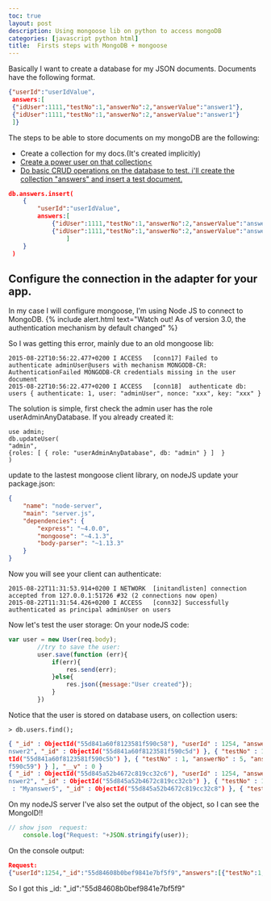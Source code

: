 ```yaml
---
toc: true
layout: post
description: Using mongoose lib on python to access mongoDB
categories: [javascript python html]
title:  Firsts steps with MongoDB + mongoose
---
```





Basically I want to create a database for my JSON documents. Documents have the following format.
 
```json 
{"userId":"userIdValue",
 answers:[
 {"idUser":1111,"testNo":1,"answerNo":2,"answerValue":"answer1"},
 {"idUser":1111,"testNo":1,"answerNo":2,"answerValue":"answer1"}
 ]}
```

The steps to be able to store documents on my mongoDB are the following:
 - Create a collection for my docs.(It's created implicitly)
 - <a href="http://jpons.es/2015/05/06/how-to-create-and-modify-admin-users-in-mongo-db/" target="_blank">Create a power user on that collection<
 - Do basic CRUD operations on the database to test. i'll create the collection "answers" and insert a test document.

```json 
db.answers.insert(
	{
		"userId":"userIdValue",
		answers:[
			{"idUser":1111,"testNo":1,"answerNo":2,"answerValue":"answer1"},
			{"idUser":1111,"testNo":1,"answerNo":2,"answerValue":"answer1"}
				]
	}
 )
```

## Configure the connection in the adapter for your app. 
In my case I will configure mongoose, I'm using Node JS to connect to MongoDB.
{% include alert.html text="Watch out! As of version 3.0, the authentication mechanism by default changed" %}

So I was getting this error, mainly due to an old mongoose lib:

```shell 
2015-08-22T10:56:22.477+0200 I ACCESS   [conn17] Failed to authenticate adminUser@users with mechanism MONGODB-CR: AuthenticationFailed MONGODB-CR credentials missing in the user document
2015-08-22T10:56:22.477+0200 I ACCESS   [conn18]  authenticate db: users { authenticate: 1, user: "adminUser", nonce: "xxx", key: "xxx" }
```

The solution is simple, first check the admin user has the role userAdminAnyDatabase. If you already created it:

```shell 
use admin;
db.updateUser(
"admin",
{roles: [ { role: "userAdminAnyDatabase", db: "admin" } ]  }
)
```

update to the lastest mongoose client library, on nodeJS update your package.json:
 
```json
{
    "name": "node-server",
    "main": "server.js",
    "dependencies": {
        "express": "~4.0.0",
        "mongoose": "~4.1.3",
        "body-parser": "~1.13.3"
    }
}
```


Now you will see your client can authenticate:
 
```shell
2015-08-22T11:31:53.914+0200 I NETWORK  [initandlisten] connection accepted from 127.0.0.1:51726 #32 (2 connections now open)
2015-08-22T11:31:54.426+0200 I ACCESS   [conn32] Successfully authenticated as principal adminUser on users
```

Now let's test the user storage:
On your nodeJS code:

```javascript 
var user = new User(req.body);
		//try to save the user:
		user.save(function (err){
			if(err){
				res.send(err);
			}else{
				res.json({message:"User created"});
			}
		})
```

Notice that the user is stored on database users, on collection users:
 
```shell
> db.users.find();
```

```json
{ "_id" : ObjectId("55d841a60f8123581f590c58"), "userId" : 1254, "answers" : [ { "testNo" : 1, "answerNo" : 1, "answerValue" : "Myanswer1", "_id" : ObjectId("55d841a60f8123581f590c5e") }, { "testNo" : 1, "answerNo" : 2, "answerValue" : "Mya
nswer2", "_id" : ObjectId("55d841a60f8123581f590c5d") }, { "testNo" : 1, "answerNo" : 3, "answerValue" : "Myanswer3", "_id" : ObjectId("55d841a60f8123581f590c5c") }, { "testNo" : 1, "answerNo" : 4, "answerValue" : "Myanswer4", "_id" : Objec
tId("55d841a60f8123581f590c5b") }, { "testNo" : 1, "answerNo" : 5, "answerValue" : "Myanswer5", "_id" : ObjectId("55d841a60f8123581f590c5a") }, { "testNo" : 1,"answerNo" : 6, "answerValue" : "Myanswer6", "_id" : ObjectId("55d841a60f8123581
f590c59") } ], "__v" : 0 }
{ "_id" : ObjectId("55d845a52b4672c819cc32c6"), "userId" : 1254, "answers" : [ { "testNo" : 1, "answerNo" : 1, "answerValue" : "Myanswer1", "_id" : ObjectId("55d845a52b4672c819cc32cc") }, { "testNo" : 1, "answerNo" : 2, "answerValue" : "Mya
nswer2", "_id" : ObjectId("55d845a52b4672c819cc32cb") }, { "testNo" : 1, "answerNo" : 3, "answerValue" : "Myanswer3", "_id" : ObjectId("55d845a52b4672c819cc32ca") }, { "testNo" : 1, "answerNo" : 4, "answerValue" : "Myanswer4", "_id" : ObjectId("55d845a52b4672c819cc32c9") }, { "testNo" : 1, "answerNo" : 5, "answerValue"
 : "Myanswer5", "_id" : ObjectId("55d845a52b4672c819cc32c8") }, { "testNo" : 1,"answerNo" : 6, "answerValue" : "Myanswer6", "_id" : ObjectId("55d845a52b4672c819cc32c7") } ], "__v" : 0 }
```

On my nodeJS server I've also set the output of the object, so I can see the MongoID!!
 
```javascript
// show json  request:
	console.log("Request: "+JSON.stringify(user));
```
On the console output:

```json 
Request: 
{"userId":1254,"_id":"55d84608b0bef9841e7bf5f9","answers":[{"testNo":1,"answerNo":1,"answerValue":"Myanswer1","_id":"55d84608b0bef9841e7bf5ff"},{"testNo":1,"answerNo":2,"answerValue":"Myanswer2","_id":"55d84608b0bef9841e7bf5fe"},{"testNo":1,"answerNo":3,"answerValue":"Myanswer3","_id":"55d84608b0bef9841e7bf5fd"},{"testNo":1,"answerNo":4,"answerValue":"Myanswer4","_id":"55d84608b0bef9841e7bf5fc"},{"testNo":1,"answerNo":5,"answerValue":"Myanswer5","_id":"55d84608b0bef9841e7bf5fb"},{"testNo":1,"answerNo":6,"answerValue":"Myanswer6","_id":"55d84608b0bef9841e7bf5fa"}]}
```
So I got this _id: "_id":"55d84608b0bef9841e7bf5f9"
